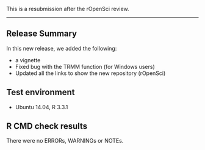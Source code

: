 This is a resubmission after the rOpenSci review.

---------------------------------

## Release Summary

In this new release, we added the following:

* a vignette
* Fixed bug with the TRMM function (for Windows users)
* Updated all the links to show the new repository (rOpenSci)

## Test environment
* Ubuntu 14.04, R 3.3.1

## R CMD check results

There were no ERRORs, WARNINGs or NOTEs.
